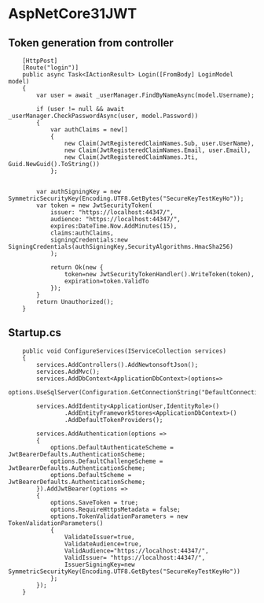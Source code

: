 # AspNetCore31JWT

## Token generation from controller
        [HttpPost]
        [Route("login")]
        public async Task<IActionResult> Login([FromBody] LoginModel model)
        {
            var user = await _userManager.FindByNameAsync(model.Username);

            if (user != null && await _userManager.CheckPasswordAsync(user, model.Password))
            {
                var authClaims = new[]
                { 
                    new Claim(JwtRegisteredClaimNames.Sub, user.UserName),
                    new Claim(JwtRegisteredClaimNames.Email, user.Email),
                    new Claim(JwtRegisteredClaimNames.Jti, Guid.NewGuid().ToString())
                };
            

            var authSigningKey = new SymmetricSecurityKey(Encoding.UTF8.GetBytes("SecureKeyTestKeyHo"));
            var token = new JwtSecurityToken(
                issuer: "https://localhost:44347/",
                audience: "https://localhost:44347/",
                expires:DateTime.Now.AddMinutes(15),
                claims:authClaims,
                signingCredentials:new SigningCredentials(authSigningKey,SecurityAlgorithms.HmacSha256)
                );

                return Ok(new { 
                    token=new JwtSecurityTokenHandler().WriteToken(token),
                    expiration=token.ValidTo
                });
            }
            return Unauthorized();
        }
        
  ## Startup.cs
        public void ConfigureServices(IServiceCollection services)
        {
            services.AddControllers().AddNewtonsoftJson();
            services.AddMvc();
            services.AddDbContext<ApplicationDbContext>(options=>
                options.UseSqlServer(Configuration.GetConnectionString("DefaultConnection")));
            
            services.AddIdentity<ApplicationUser,IdentityRole>()
                    .AddEntityFrameworkStores<ApplicationDbContext>()
                    .AddDefaultTokenProviders();

            services.AddAuthentication(options =>
            {
                options.DefaultAuthenticateScheme = JwtBearerDefaults.AuthenticationScheme;
                options.DefaultChallengeScheme = JwtBearerDefaults.AuthenticationScheme;
                options.DefaultScheme = JwtBearerDefaults.AuthenticationScheme;
            }).AddJwtBearer(options =>
            {
                options.SaveToken = true;
                options.RequireHttpsMetadata = false;
                options.TokenValidationParameters = new TokenValidationParameters()
                { 
                    ValidateIssuer=true,
                    ValidateAudience=true,
                    ValidAudience="https://localhost:44347/",
                    ValidIssuer= "https://localhost:44347/",
                    IssuerSigningKey=new SymmetricSecurityKey(Encoding.UTF8.GetBytes("SecureKeyTestKeyHo"))
                };
            });
        }
